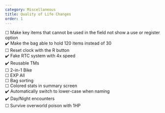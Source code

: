 ```yaml
---
category: Miscellaneous
title: Quality of Life Changes
order: 1
---
```

☐ Make key items that cannot be used in the field not show a use or register option  
✔️ Make the bag able to hold 120 items instead of 30  
☐ Reset clock with the R button  
✔️ Fake RTC system with 4x speed  
✔️ Reusable TMs  
☐ 2-in-1 Bike  
☐ EXP All  
☐ Bag sorting  
☐ Colored stats in summary screen  
✔️ Automatically switch to lower-case when naming  
✔️ Day/Night encounters  
☐ Survive overworld poison with 1HP

<!-- My Notes: Level Curves
FALKNER: 15
BUGSY: 20
WHITNEY: 26
MORTY: 32
CHUCK: 38
PRYCE: 40
JASMINE: 46
CLAIRE: 52

WILL: 60
KOGA: 61
BRUNO: 62
KAREN: 63
LANCE: 65

SURGE:
SABRINA:
ERIKA:
MISTY:
JANINE:
BROCK:
BLAINE:
BLUE:

WILL: 80
KOGA: 81
BRUNO: 82
KAREN: 83
LANCE: 85

RED: 100
 -->